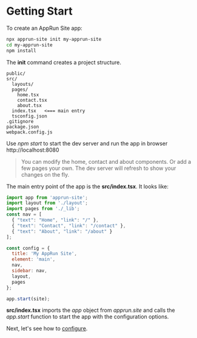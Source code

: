 # Getting Start

To create an AppRun Site app:

```sh
npx apprun-site init my-apprun-site
cd my-apprun-site
npm install
```

The **init** command creates a project structure.

```
public/
src/
  layouts/
  pages/
    home.tsx
    contact.tsx
    about.tsx
  index.tsx   <=== main entry
  tsconfig.json
.gitignore
package.json
webpack.config.js
```

Use _npm start_ to start the dev server and run the app in browser http://localhost:8080

> You can modify the home, contact and about components. Or add a few pages your own. The dev server will refresh to show your changes on the fly.

The main entry point of the app is the **src/index.tsx**. It looks like:

```javascript
import app from 'apprun-site';
import layout from './layout';
import pages from './_lib';
const nav = [
  { "text": "Home", "link": "/" },
  { "text": "Contact", "link": "/contact" },
  { "text": "About", "link": "/about" }
];

const config = {
  title: 'My AppRun Site',
  element: 'main',
  nav,
  sidebar: nav,
  layout,
  pages
};

app.start(site);
```

**src/index.tsx** imports the _app_ object from _apprun.site_ and calls the _app.start_ function to start the app with the configuration options.

Next, let's see how to [configure](#configuration).


